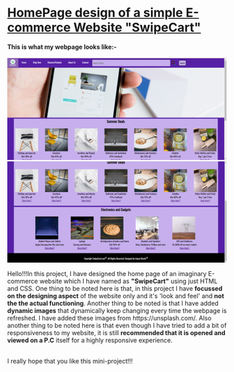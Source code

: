 <h1><ins>HomePage design of a simple E-commerce Website "SwipeCart"</ins></h1>
<b>This is what my webpage looks like:-</b><br><br>
<img src="img/Screenshot1.png" alt="Screenshot1" width=1000px><br>
<img src="img/Screenshot2.png" alt="Screenshot2" width=1000px>
<p>Hello!!!In this project, I have designed the home page of an imaginary E-commerce website which I have named as <b>"SwipeCart"</b> using just HTML and CSS. One thing to be noted here is that, in this project I have <b>focussed on the designing aspect</b> of the website only and it's 'look and feel' and <b>not the the actual functioning</b>. Another thing to be noted is that I have added <b>dynamic images</b> that dynamically keep changing every time the webpage is refreshed. I have added these images from https://unsplash.com/. Also another thing to be noted here is that even though I have tried to add a bit of responsiveness to my website, it is still <b>recommended that it is opened and viewed on a P.C</b> itself for a highly responsive experience.</p><br>
I really hope that you like this mini-project!!!
